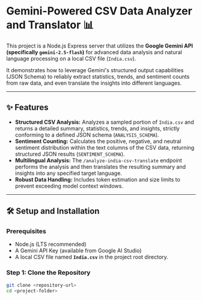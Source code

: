 # Gemini-Powered CSV Data Analyzer and Translator 📊

This project is a Node.js Express server that utilizes the **Google Gemini API (specifically `gemini-2.5-flash`)** for advanced data analysis and natural language processing on a local CSV file (`India.csv`).

It demonstrates how to leverage Gemini's structured output capabilities (JSON Schema) to reliably extract statistics, trends, and sentiment counts from raw data, and even translate the insights into different languages.

---

## ✨ Features

* **Structured CSV Analysis:** Analyzes a sampled portion of `India.csv` and returns a detailed summary, statistics, trends, and insights, strictly conforming to a defined JSON schema (`ANALYSIS_SCHEMA`).
* **Sentiment Counting:** Calculates the positive, negative, and neutral sentiment distribution within the text columns of the CSV data, returning structured JSON results (`SENTIMENT_SCHEMA`).
* **Multilingual Analysis:** The `/analyze-india-csv-translate` endpoint performs the analysis and then translates the resulting summary and insights into any specified target language.
* **Robust Data Handling:** Includes token estimation and size limits to prevent exceeding model context windows.

---

## 🛠️ Setup and Installation

### Prerequisites

* Node.js (LTS recommended)
* A Gemini API Key (available from Google AI Studio)
* A local CSV file named **`India.csv`** in the project root directory.

### Step 1: Clone the Repository

```bash
git clone <repository-url>
cd <project-folder>
